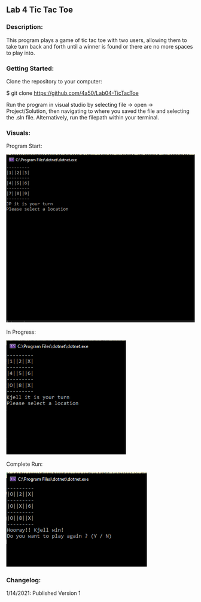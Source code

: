 ## Lab 4 Tic Tac Toe

### Description:
This program plays a game of tic tac toe with two users, allowing them to take turn back and forth until a winner is found or there are no more spaces to play into.

### Getting Started:
Clone the repository to your computer:

$ git clone https://github.com/4a50/Lab04-TicTacToe

Run the program in visual studio by selecting file -> open -> Project/Solution, then navigating to where you saved the file and selecting the .sln file. Alternatively, run the filepath within your terminal.

### Visuals:
Program Start:

![Start](https://github.com/4a50/Lab04-TicTacToe/blob/master/assets/start.png)

In Progress:

![Progress](https://github.com/4a50/Lab04-TicTacToe/blob/master/assets/mid.png)

Complete Run:

![Finished](https://github.com/4a50/Lab04-TicTacToe/blob/master/assets/end.png)

### Changelog:
1/14/2021: Published Version 1
